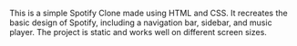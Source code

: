 This is a simple Spotify Clone made using HTML and CSS.
It recreates the basic design of Spotify, including a navigation bar, sidebar, and music player. 
The project is static and works well on different screen sizes.
